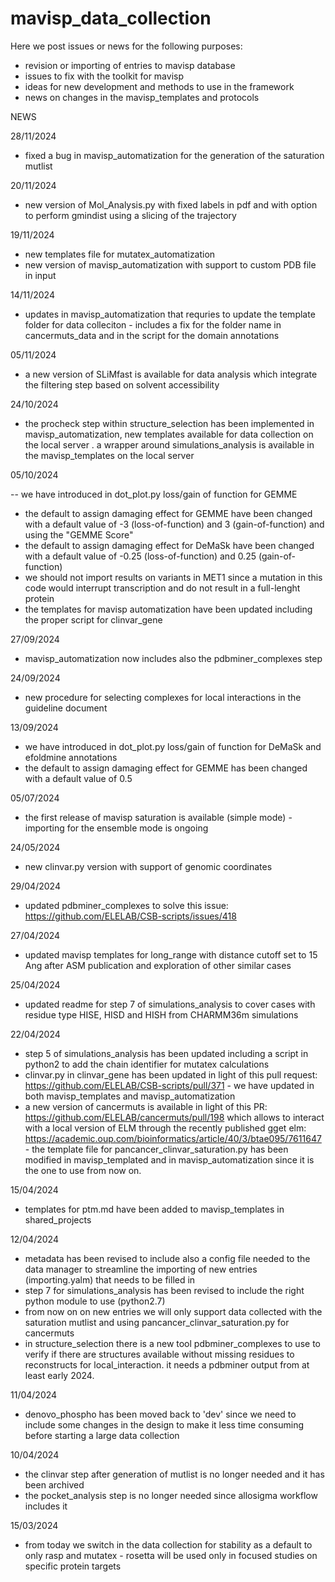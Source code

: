# mavisp_data_collection

Here we post issues  or news for the following purposes:
- revision or importing of entries to mavisp database
- issues to fix with the toolkit for mavisp
- ideas for new development and methods to use in the framework
- news on changes in the mavisp_templates and protocols


NEWS

28/11/2024 
- fixed a bug in mavisp_automatization for the generation of the saturation mutlist

20/11/2024 

- new version of Mol_Analysis.py with fixed labels in pdf and with option to perform gmindist using a slicing of the trajectory

19/11/2024

- new templates file for mutatex_automatization
- new version of mavisp_automatization with support to custom PDB file in input 

14/11/2024 

- updates in mavisp_automatization that requries to update the template folder for data colleciton - includes a fix for the folder name in cancermuts_data and in
  the script for the domain annotations

05/11/2024 
- a new version of SLiMfast is available for data analysis which integrate the filtering step based on solvent accessibility 

24/10/2024

- the procheck step within structure_selection has been implemented in mavisp_automatization, new templates available for data collection on the local server
. a wrapper around simulations_analysis is available in the mavisp_templates on the local server 


05/10/2024

-- we have introduced in dot_plot.py loss/gain of function for GEMME
- the default to assign damaging effect for GEMME have been changed with a default value of -3 (loss-of-function) and 3 (gain-of-function) and using the "GEMME Score"
- the default to assign damaging effect for DeMaSk have been changed with a default value of -0.25 (loss-of-function) and 0.25 (gain-of-function)
- we should not import results on variants in MET1 since a mutation in this code would interrupt transcription and do not result in a full-lenght protein
- the templates for mavisp automatization have been updated including the proper script for clinvar_gene 

27/09/2024

- mavisp_automatization now includes also the pdbminer_complexes step

24/09/2024

- new procedure for selecting complexes for local interactions in the guideline document

13/09/2024

- we have introduced in dot_plot.py loss/gain of function for DeMaSk and efoldmine annotations
- the default to assign damaging effect for GEMME has been changed with a default value of 0.5 

05/07/2024
- the first release of mavisp saturation is available (simple mode) - importing for the ensemble mode is ongoing

24/05/2024
- new clinvar.py version with support of genomic coordinates

29/04/2024

- updated pdbminer_complexes to solve this issue: https://github.com/ELELAB/CSB-scripts/issues/418 

27/04/2024
- updated mavisp templates for long_range with distance cutoff set to 15 Ang after ASM publication and exploration of other similar cases

25/04/2024

- updated readme for step 7 of simulations_analysis to cover cases with residue type HISE, HISD and HISH from CHARMM36m simulations

22/04/2024
- step 5 of simulations_analysis has been updated including a script in python2 to add the chain identifier for mutatex calculations
- clinvar.py in clinvar_gene has been updated in light of this pull request: https://github.com/ELELAB/CSB-scripts/pull/371 - we have updated in both mavisp_templates and mavisp_automatization
- a new version of cancermuts is available in light of this PR: https://github.com/ELELAB/cancermuts/pull/198 which allows to interact with a local version of ELM through the recently
  published gget elm:  https://academic.oup.com/bioinformatics/article/40/3/btae095/7611647 - the template file for pancancer_clinvar_saturation.py has been modified in mavisp_templated and in mavisp_automatization since it is the one to use from now on. 


15/04/2024
- templates for ptm.md have been added to mavisp_templates in shared_projects

12/04/2024
- metadata has been revised to include also a config file needed to the data manager to streamline the importing of new entries (importing.yalm) that needs to be filled in
- step 7 for simulations_analysis has been revised to include the right python module to use (python2.7)
- from now on on new entries we will only support data collected with the saturation mutlist and using pancancer_clinvar_saturation.py for cancermuts
- in structure_selection there is a new tool pdbminer_complexes to use to verify if there are structures available without missing residues to reconstructs for local_interaction. it needs a pdbminer output from at least early 2024. 

11/04/2024
- denovo_phospho has been moved back to 'dev' since we need to include some changes in the design to make it less time consuming before starting a large data collection

10/04/2024
- the clinvar step after generation of mutlist is no longer needed and it has been archived
- the pocket_analysis step is no longer needed since allosigma workflow includes it 

15/03/2024
- from today we switch in the data collection for stability as a default to only rasp and mutatex - rosetta will be used only in focused studies on specific protein targets

  
